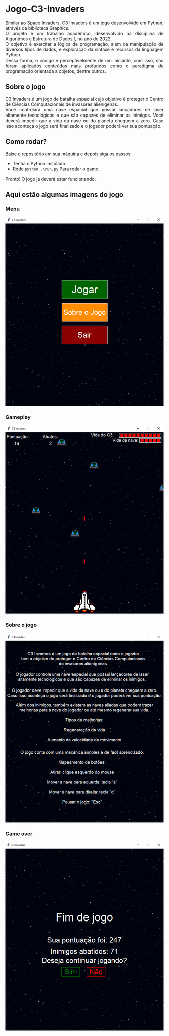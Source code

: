 # Jogo-C3-Invaders
<p align="justify">
Similar ao Space Invaders, C3 Invaders é um jogo desenvolvido em Python, através da biblioteca Graphics.
<br>
O projeto é um trabalho acadêmico, desenvolvido na disciplina de Algoritmos e Estrutura de Dados I, no ano de 2022.
<br>
O objetivo é exercitar a lógica de programação, além da manipulação de diversos tipos de dados, e exploração da sintaxe e recursos da linguagem Python. 
<br>
Dessa forma, o código é perceptivelmente de um iniciante, com isso, não foram aplicados conteúdos mais profundos como o paradigma de programação orientada a objetos, dentre outros.
</p>


## Sobre o jogo

<p align="justify">
C3 Invaders é um jogo de batalha espacial cujo objetivo é proteger o Centro de Ciências Computacionais de invasores alienígenas.
<br>
Você controlará uma nave espacial que possui lançadores de laser altamente tecnológicos e que são capazes de eliminar os inimigos. Você deverá impedir que a vida da nave ou do planeta cheguem a zero. Caso isso aconteça o jogo será finalizado e o jogador poderá ver sua pontuação. 
</p>

## Como rodar?

Baixe o repositório em sua máquina e depois siga os passos:

- Tenha o Python instalado.
- Rode `python .\run.py` Para rodar o game.

Pronto! O jogo já deverá estar funcionando.

## Aqui estão algumas imagens do jogo

### Menu
![Texto Alternativo](./img/menu.png)

### Gameplay
![Texto Alternativo](./img/ingame.png)

### Sobre o jogo
![Texto Alternativo](./img/sobre.png)

### Game over
![Texto Alternativo](./img/endgame.png)